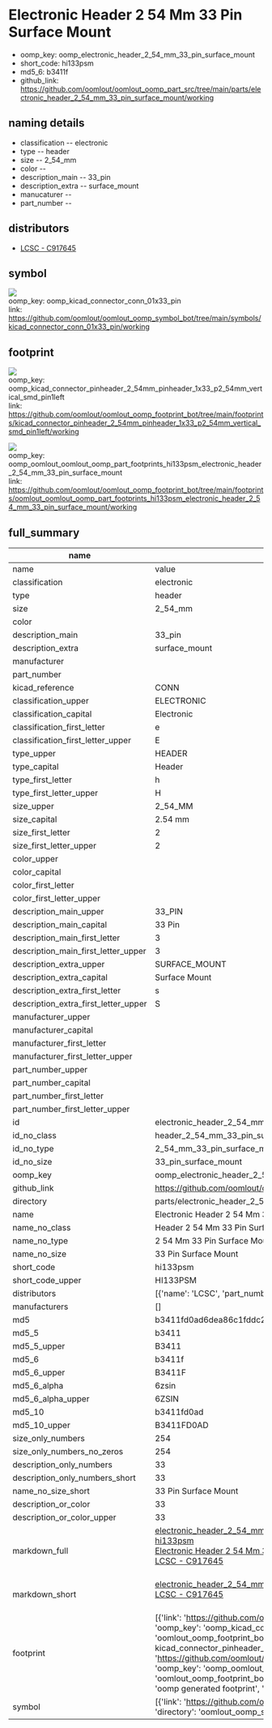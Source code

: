 # Electronic Header 2 54 Mm 33 Pin Surface Mount

  
* oomp_key: oomp_electronic_header_2_54_mm_33_pin_surface_mount 
* short_code: hi133psm
* md5_6: b3411f  
* github_link: https://github.com/oomlout/oomlout_oomp_part_src/tree/main/parts/electronic_header_2_54_mm_33_pin_surface_mount/working  
## naming details
* classification -- electronic
* type -- header
* size -- 2_54_mm
* color -- 
* description_main -- 33_pin
* description_extra -- surface_mount
* manucaturer -- 
* part_number -- 

## distributors
* [LCSC - C917645](https://lcsc.com/product-detail/C917645.html)   


## symbol

![](symbol/{index}/working/working_600.png)  
oomp_key: oomp_kicad_connector_conn_01x33_pin  
link: https://github.com/oomlout/oomlout_oomp_symbol_bot/tree/main/symbols/kicad_connector_conn_01x33_pin/working  

## footprint

![](footprint/{index}/working/working_600.png)  
oomp_key: oomp_kicad_connector_pinheader_2_54mm_pinheader_1x33_p2_54mm_vertical_smd_pin1left  
link: https://github.com/oomlout/oomlout_oomp_footprint_bot/tree/main/footprints/kicad_connector_pinheader_2_54mm_pinheader_1x33_p2_54mm_vertical_smd_pin1left/working  

![](footprint/{index}/working/working_600.png)  
oomp_key: oomp_oomlout_oomlout_oomp_part_footprints_hi133psm_electronic_header_2_54_mm_33_pin_surface_mount  
link: https://github.com/oomlout/oomlout_oomp_footprint_bot/tree/main/footprints/oomlout_oomlout_oomp_part_footprints_hi133psm_electronic_header_2_54_mm_33_pin_surface_mount/working  

## full_summary
| name | value | 
| --- | --- | 
| name | value | 
| classification | electronic | 
| type | header | 
| size | 2_54_mm | 
| color |  | 
| description_main | 33_pin | 
| description_extra | surface_mount | 
| manufacturer |  | 
| part_number |  | 
| kicad_reference | CONN | 
| classification_upper | ELECTRONIC | 
| classification_capital | Electronic | 
| classification_first_letter | e | 
| classification_first_letter_upper | E | 
| type_upper | HEADER | 
| type_capital | Header | 
| type_first_letter | h | 
| type_first_letter_upper | H | 
| size_upper | 2_54_MM | 
| size_capital | 2.54 mm | 
| size_first_letter | 2 | 
| size_first_letter_upper | 2 | 
| color_upper |  | 
| color_capital |  | 
| color_first_letter |  | 
| color_first_letter_upper |  | 
| description_main_upper | 33_PIN | 
| description_main_capital | 33 Pin | 
| description_main_first_letter | 3 | 
| description_main_first_letter_upper | 3 | 
| description_extra_upper | SURFACE_MOUNT | 
| description_extra_capital | Surface Mount | 
| description_extra_first_letter | s | 
| description_extra_first_letter_upper | S | 
| manufacturer_upper |  | 
| manufacturer_capital |  | 
| manufacturer_first_letter |  | 
| manufacturer_first_letter_upper |  | 
| part_number_upper |  | 
| part_number_capital |  | 
| part_number_first_letter |  | 
| part_number_first_letter_upper |  | 
| id | electronic_header_2_54_mm_33_pin_surface_mount | 
| id_no_class | header_2_54_mm_33_pin_surface_mount | 
| id_no_type | 2_54_mm_33_pin_surface_mount | 
| id_no_size | 33_pin_surface_mount | 
| oomp_key | oomp_electronic_header_2_54_mm_33_pin_surface_mount | 
| github_link | https://github.com/oomlout/oomlout_oomp_part_src/tree/main/parts/electronic_header_2_54_mm_33_pin_surface_mount/working | 
| directory | parts/electronic_header_2_54_mm_33_pin_surface_mount | 
| name | Electronic Header 2 54 Mm 33 Pin Surface Mount | 
| name_no_class | Header 2 54 Mm 33 Pin Surface Mount | 
| name_no_type | 2 54 Mm 33 Pin Surface Mount | 
| name_no_size | 33 Pin Surface Mount | 
| short_code | hi133psm | 
| short_code_upper | HI133PSM | 
| distributors | [{'name': 'LCSC', 'part_number': 'C917645', 'link': 'https://lcsc.com/product-detail/C917645.html', 'id': 'distributor_lcsc'}] | 
| manufacturers | [] | 
| md5 | b3411fd0ad6dea86c1fddc241746a19e | 
| md5_5 | b3411 | 
| md5_5_upper | B3411 | 
| md5_6 | b3411f | 
| md5_6_upper | B3411F | 
| md5_6_alpha | 6zsin | 
| md5_6_alpha_upper | 6ZSIN | 
| md5_10 | b3411fd0ad | 
| md5_10_upper | B3411FD0AD | 
| size_only_numbers | 254 | 
| size_only_numbers_no_zeros | 254 | 
| description_only_numbers | 33 | 
| description_only_numbers_short | 33 | 
| name_no_size_short | 33 Pin Surface Mount | 
| description_or_color | 33 | 
| description_or_color_upper | 33 | 
| markdown_full | [electronic_header_2_54_mm_33_pin_surface_mount](https://github.com/oomlout/oomlout_oomp_part_src/tree/main/parts/electronic_header_2_54_mm_33_pin_surface_mount/working)<br>[hi133psm](https://github.com/oomlout/oomlout_oomp_part_src/tree/main/parts/electronic_header_2_54_mm_33_pin_surface_mount/working)<br>[Electronic Header 2 54 Mm 33 Pin Surface Mount](https://github.com/oomlout/oomlout_oomp_part_src/tree/main/parts/electronic_header_2_54_mm_33_pin_surface_mount/working)<br>[LCSC - C917645<br>](https://lcsc.com/product-detail/C917645.html)<br> | 
| markdown_short | [electronic_header_2_54_mm_33_pin_surface_mount](https://github.com/oomlout/oomlout_oomp_part_src/tree/main/parts/electronic_header_2_54_mm_33_pin_surface_mount/working)<br>[LCSC - C917645<br>](https://lcsc.com/product-detail/C917645.html)<br> | 
| footprint | [{'link': 'https://github.com/oomlout/oomlout_oomp_footprint_bot/tree/main/foootprntss/kicad_connector_pinheader_2_54mm_pinheader_1x33_p2_54mm_vertical_smd_pin1left', 'oomp_key': 'oomp_kicad_connector_pinheader_2_54mm_pinheader_1x33_p2_54mm_vertical_smd_pin1left', 'directory': 'oomlout_oomp_footprint_bot/footprints/kicad_connector_pinheader_2_54mm_pinheader_1x33_p2_54mm_vertical_smd_pin1left//working/working.kicad_mod', 'note': 'source footprint kicad_connector_pinheader_2_54mm_pinheader_1x33_p2_54mm_vertical_smd_pin1left', 'index': 0}, {'link': 'https://github.com/oomlout/oomlout_oomp_footprint_bot/tree/main/foootprntss/oomlout_oomlout_oomp_part_footprints_hi133psm_electronic_header_2_54_mm_33_pin_surface_mount', 'oomp_key': 'oomp_oomlout_oomlout_oomp_part_footprints_hi133psm_electronic_header_2_54_mm_33_pin_surface_mount', 'directory': 'oomlout_oomp_footprint_bot/footprints/oomlout_oomlout_oomp_part_footprints_hi133psm_electronic_header_2_54_mm_33_pin_surface_mount//working/working.kicad_mod', 'note': 'oomp generated footprint', 'index': 1}] | 
| symbol | [{'link': 'https://github.com/oomlout/oomlout_oomp_symbol_bot/tree/main/symbols/kicad_connector_conn_01x33_pin', 'oomp_key': 'oomp_kicad_connector_conn_01x33_pin', 'directory': 'oomlout_oomp_symbol_bot/symbols/kicad_connector_conn_01x33_pin//working/working.kicad_sym', 'index': 0}] | 
